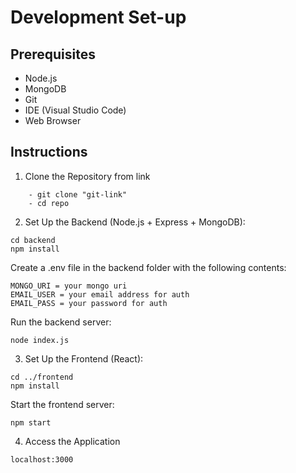 # Development Set-up
## Prerequisites
* Node.js 
* MongoDB
* Git
* IDE (Visual Studio Code)
* Web Browser 
## Instructions
1. Clone the Repository from link
```
	- git clone "git-link"
	- cd repo
```
2. Set Up the Backend (Node.js + Express + MongoDB):
```
cd backend
npm install
```
Create a .env file in the backend folder with the following contents:
```
MONGO_URI = your mongo uri
EMAIL_USER = your email address for auth
EMAIL_PASS = your password for auth
```
Run the backend server:
```
node index.js
```
3. Set Up the Frontend (React):
```
cd ../frontend
npm install
```
Start the frontend server:
```
npm start
```
4. Access the Application
```
localhost:3000
```
